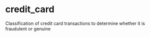 # credit_card
Classification of credit card transactions to determine whether it is fraudulent or genuine
